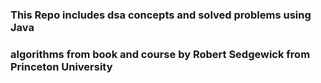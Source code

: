 ### This Repo includes dsa concepts and solved problems using Java
### algorithms from book and course by Robert Sedgewick from Princeton University

